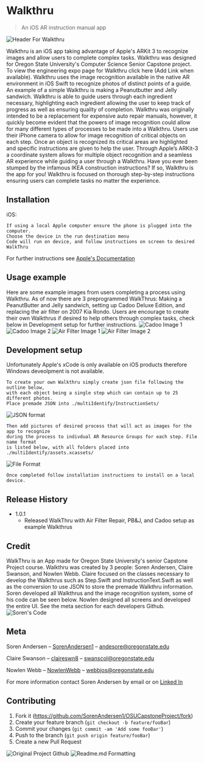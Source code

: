 # Walkthru
> An iOS AR instruction manual app 
> 
![Header For Walkthru](https://github.com/SorenAndersen1/OSUCapstoneProject/blob/main/images/wordart.png?raw=true)

Walkthru is an iOS app taking advantage of Apple's ARKit 3 to recognize images and allow users to complete complex tasks. Walkthru was designed
for Oregon State University's Computer Science Senior Capstone project. To view the engineering expo page for Walkthru click here (Add Link when available).
Walkthru uses the image recognition available in the native AR environment in iOS Swift to recognize photos of distinct points of a guide. An example of a simple
Walkthru is making a Peanutbutter and Jelly sandwich. Walkthru is able to guide users through each ingredient necessary, highlighting each ingredient allowing the
user to keep track of progress as well as ensuring quality of completion. Walkthru was originally intended to be a replacement for expensive auto repair manuals,
however, it quickly become evident that the powers of image recognition could allow for many different types of processes to be made into a Walkthru. Users use their iPhone camera to allow for image recognition of critical objects on each step. Once an object is recognized its critical areas are highlighted and specific instructions are given to help the user. Through Apple’s ARKit-3 a coordinate system allows for multiple object recognition and a seamless AR experience while guiding a user through a Walkthru. Have you ever been stumped by the infamous IKEA construction instructions? If so, Walkthru is the app for you! Walkthru is focused on thorough step-by-step instructions ensuring users can complete tasks no matter the experience.



## Installation

iOS:

```Place all files into xCode project
If using a local Apple computer ensure the phone is plugged into the computer.
Choose the device in the run destination menu
Code will run on device, and follow instructions on screen to desired WalkThru
```
For further instructions see [Apple's Documentation](https://developer.apple.com/documentation/xcode/running-your-app-in-the-simulator-or-on-a-device)
## Usage example

Here are some example images from users completing a process using Walkthru. As of now there are 3 preprogrammed WalkThrus:
Making a PeanutButter and Jelly sandwich, setting up Cadoo Deluxe Edition, and replacing the air filter on 2007 Kia Rondo.
Users are encourage to create their own Walkthrus if desired to help others through complex tasks, check below in Development setup for further instructions.
![Cadoo Image 1](https://github.com/SorenAndersen1/OSUCapstoneProject/blob/main/images/cadoo1.PNG?raw=true)
![Cadoo Image 2](https://github.com/SorenAndersen1/OSUCapstoneProject/blob/main/images/cadoo2.PNG?raw=true)
![Air Filter Image 1](https://github.com/SorenAndersen1/OSUCapstoneProject/blob/main/images/AirFilter1.PNG?raw=true)
![Air Filter Image 2](https://github.com/SorenAndersen1/OSUCapstoneProject/blob/main/images/AirFilter2.PNG?raw=true)



## Development setup

Unfortunately Apple's xCode is only available on iOS products therefore Windows deveolpment is not available.
```
To create your own Walkthru simply create json file following the outline below, 
with each object being a single step which can contain up to 25 different photos.
Place premade JSON into ./multiIdentify/InstructionSets/
```
![JSON format](https://github.com/SorenAndersen1/OSUCapstoneProject/blob/main/images/wordart.png?raw=true)

```
Then add pictures of desired process that will act as images for the app to recognize
during the process to indivdual AR Resource Groups for each step. File name format 
is listed below, with all folders placed into ./multiIdentify/assets.xcassets/
```
![File Format](https://github.com/SorenAndersen1/OSUCapstoneProject/blob/main/images/ARFormat.PNG?raw=true)

```
Once completed follow installation instructions to install on a local device.
```

## Release History

* 1.0.1
  * Released WalkThru with Air Filter Repair, PB&J, and Cadoo setup as example Walkthrus

## Credit 

WalkThru is an App made for Oregon State University's senior Capstone Project course. Walkthru was created by 3 people: Soren Andersen, Claire Swanson, and Nowlen Webb. Claire focused on the classes necessary to develop the Walkthrus such as Step.Swift and InstructionText.Swift as well as the conversion to use JSON to store the premade Walkthru information. Soren developed all Walkthrus and the image recognition system, some of his code can be seen below. Nowlen designed all screens and developed the entire UI. See the meta section for each developers Github.
![Soren's Code](https://github.com/SorenAndersen1/OSUCapstoneProject/blob/main/images/SorenCode.PNG?raw=true)



## Meta

Soren Andersen – [SorenAndersen1](https://github.com/SorenAndersen1) – andesore@oregonstate.edu

Claire Swanson – [claireswn8](https://github.com/claireswn8) – swanscol@oregonstate.edu 

Nowlen Webb – [NowlenWebb](https://github.com/NowlenWebb) – webbjos@oregonstate.edu 

For more information contact Soren Andersen by email or on [Linked In](https://www.linkedin.com/in/soren-andersen-556492184/)

## Contributing

1. Fork it (<https://github.com/SorenAndersen1/OSUCapstoneProject/fork>)
2. Create your feature branch (`git checkout -b feature/fooBar`)
3. Commit your changes (`git commit -am 'Add some fooBar'`)
4. Push to the branch (`git push origin feature/fooBar`)
5. Create a new Pull Request

![Original Project Github](https://github.com/SorenAndersen1/capstoneproject/tree/main)
![Readme.md Formatting](https://github.com/dbader/readme-template)

